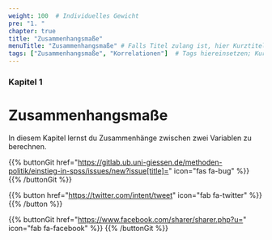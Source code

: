 ```yaml
---
weight: 100  # Individuelles Gewicht 
pre: "1. "
chapter: true
title: "Zusammenhangsmaße"
menuTitle: "Zusammenhangsmaße" # Falls Titel zulang ist, hier Kurztitel
tags: ["Zusammenhangsmaße", "Korrelationen"]  # Tags hiereinsetzen; Kurzwort, was auf der Seite passsiert
---
```


### Kapitel 1 

# Zusammenhangsmaße
In diesem Kapitel lernst du Zusammenhänge zwischen zwei Variablen zu berechnen. 

{{% buttonGit href="https://gitlab.ub.uni-giessen.de/methoden-politik/einstieg-in-spss/issues/new?issue[title]=" icon="fas fa-bug" %}} {{% /buttonGit %}} 

{{% button href="https://twitter.com/intent/tweet" icon="fab fa-twitter" %}} {{% /button %}}

{{% buttonGit href="https://www.facebook.com/sharer/sharer.php?u=" icon="fab fa-facebook" %}} {{% /buttonGit %}}
